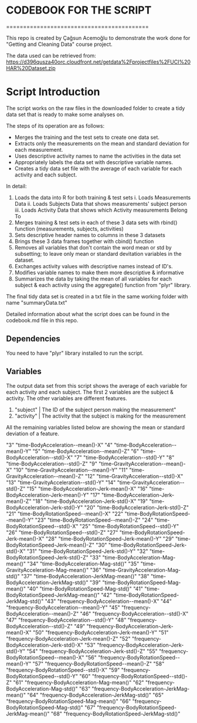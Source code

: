 # CODEBOOK FOR THE SCRIPT
==========================================

This repo is created by Çağsun Acemoğlu to demonstrate the work done for "Getting and Cleaning Data" course project.

The data used can be retrieved from: https://d396qusza40orc.cloudfront.net/getdata%2Fprojectfiles%2FUCI%20HAR%20Dataset.zip


# Script Introduction

The script works on the raw files in the downloaded folder to create a tidy data set that is ready to make some analyses on. 

The steps of its operation are as follows:
* Merges the training and the test sets to create one data set.
* Extracts only the measurements on the mean and standard deviation for each measurement. 
* Uses descriptive activity names to name the activities in the data set
* Appropriately labels the data set with descriptive variable names. 
* Creates a tidy data set file with the average of each variable for each activity and each subject.

In detail:

1. Loads the data into R for both training & test sets
	i. Loads Measurements Data
	ii. Loads Subjects Data that shows measurements' subject person
	iii. Loads Activity Data that shows which Activity measurements Belong To
2. Merges training & test sets in each of these 3 data sets with rbind() function (measurements, subjects, activities)
3. Sets descriptive header names to columns in these 3 datasets
4. Brings these 3 data frames together with cbind() function
5. Removes all variables that don't contain the word mean or std by subsetting; to leave only mean or standard devitation variables in the dataset.
6. Exchanges activity values with descriptive names instead of ID's.
7. Modifies variable names to make them more descriptive & informative
8. Summarizes the data by taking the mean of all variables for each subject & each activity using the aggregate() function from "plyr" library. 



The final tidy data set is created in a txt file in the same working folder with name "summaryData.txt"

Detailed information about what the script does can be found in the codebook.md file in this repo.

## Dependencies

You need to have "plyr" library installed to run the script.

## Variables

The output data set from this script shows the average of each variable for each activity and each subject. The first 2 variables are the subject & activity. The other variables are different features.

1. "subject" | The ID of the subject person making the measurement"
2. "activity" | The activity that the subject is making for the measurement

All the remaining variables listed below are showing the mean or standard deviation of a feature. 


"3" "time-BodyAcceleration--mean()-X"
"4" "time-BodyAcceleration--mean()-Y"
"5" "time-BodyAcceleration--mean()-Z"
"6" "time-BodyAcceleration--std()-X"
"7" "time-BodyAcceleration--std()-Y"
"8" "time-BodyAcceleration--std()-Z"
"9" "time-GravityAcceleration--mean()-X"
"10" "time-GravityAcceleration--mean()-Y"
"11" "time-GravityAcceleration--mean()-Z"
"12" "time-GravityAcceleration--std()-X"
"13" "time-GravityAcceleration--std()-Y"
"14" "time-GravityAcceleration--std()-Z"
"15" "time-BodyAcceleration-Jerk-mean()-X"
"16" "time-BodyAcceleration-Jerk-mean()-Y"
"17" "time-BodyAcceleration-Jerk-mean()-Z"
"18" "time-BodyAcceleration-Jerk-std()-X"
"19" "time-BodyAcceleration-Jerk-std()-Y"
"20" "time-BodyAcceleration-Jerk-std()-Z"
"21" "time-BodyRotationSpeed--mean()-X"
"22" "time-BodyRotationSpeed--mean()-Y"
"23" "time-BodyRotationSpeed--mean()-Z"
"24" "time-BodyRotationSpeed--std()-X"
"25" "time-BodyRotationSpeed--std()-Y"
"26" "time-BodyRotationSpeed--std()-Z"
"27" "time-BodyRotationSpeed-Jerk-mean()-X"
"28" "time-BodyRotationSpeed-Jerk-mean()-Y"
"29" "time-BodyRotationSpeed-Jerk-mean()-Z"
"30" "time-BodyRotationSpeed-Jerk-std()-X"
"31" "time-BodyRotationSpeed-Jerk-std()-Y"
"32" "time-BodyRotationSpeed-Jerk-std()-Z"
"33" "time-BodyAcceleration-Mag-mean()"
"34" "time-BodyAcceleration-Mag-std()"
"35" "time-GravityAcceleration-Mag-mean()"
"36" "time-GravityAcceleration-Mag-std()"
"37" "time-BodyAcceleration-JerkMag-mean()"
"38" "time-BodyAcceleration-JerkMag-std()"
"39" "time-BodyRotationSpeed-Mag-mean()"
"40" "time-BodyRotationSpeed-Mag-std()"
"41" "time-BodyRotationSpeed-JerkMag-mean()"
"42" "time-BodyRotationSpeed-JerkMag-std()"
"43" "frequency-BodyAcceleration--mean()-X"
"44" "frequency-BodyAcceleration--mean()-Y"
"45" "frequency-BodyAcceleration--mean()-Z"
"46" "frequency-BodyAcceleration--std()-X"
"47" "frequency-BodyAcceleration--std()-Y"
"48" "frequency-BodyAcceleration--std()-Z"
"49" "frequency-BodyAcceleration-Jerk-mean()-X"
"50" "frequency-BodyAcceleration-Jerk-mean()-Y"
"51" "frequency-BodyAcceleration-Jerk-mean()-Z"
"52" "frequency-BodyAcceleration-Jerk-std()-X"
"53" "frequency-BodyAcceleration-Jerk-std()-Y"
"54" "frequency-BodyAcceleration-Jerk-std()-Z"
"55" "frequency-BodyRotationSpeed--mean()-X"
"56" "frequency-BodyRotationSpeed--mean()-Y"
"57" "frequency-BodyRotationSpeed--mean()-Z"
"58" "frequency-BodyRotationSpeed--std()-X"
"59" "frequency-BodyRotationSpeed--std()-Y"
"60" "frequency-BodyRotationSpeed--std()-Z"
"61" "frequency-BodyAcceleration-Mag-mean()"
"62" "frequency-BodyAcceleration-Mag-std()"
"63" "frequency-BodyAcceleration-JerkMag-mean()"
"64" "frequency-BodyAcceleration-JerkMag-std()"
"65" "frequency-BodyRotationSpeed-Mag-mean()"
"66" "frequency-BodyRotationSpeed-Mag-std()"
"67" "frequency-BodyRotationSpeed-JerkMag-mean()"
"68" "frequency-BodyRotationSpeed-JerkMag-std()"
